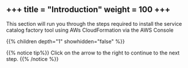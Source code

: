 +++
title = "Introduction"
weight = 100
+++
---
This section will run you through the steps required to install the service catalog factory tool using AWs CloudFormation via the AWS Console

{{% children depth="1" showhidden="false" %}}

{{% notice tip%}}
Click on the arrow to the right to continue to the next step.
{{% /notice %}}
